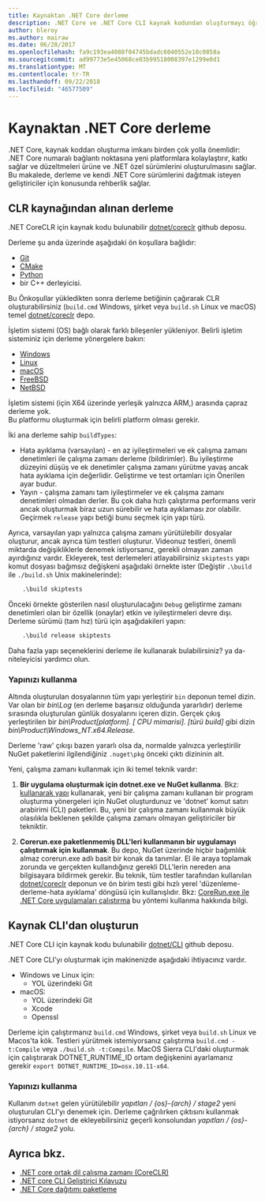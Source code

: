 ```yaml
---
title: Kaynaktan .NET Core derleme
description: .NET Core ve .NET Core CLI kaynak kodundan oluşturmayı öğrenin.
author: bleroy
ms.author: mairaw
ms.date: 06/28/2017
ms.openlocfilehash: fa9c193ea4088f04745bdadc6040552e18c0858a
ms.sourcegitcommit: ad99773e5e45068ce03b99518008397e1299e0d1
ms.translationtype: MT
ms.contentlocale: tr-TR
ms.lasthandoff: 09/22/2018
ms.locfileid: "46577509"
---
```

# <a name="build-net-core-from-source"></a>Kaynaktan .NET Core derleme

.NET Core, kaynak koddan oluşturma imkanı birden çok yolla önemlidir: .NET Core numaralı bağlantı noktasına yeni platformlara kolaylaştırır, katkı sağlar ve düzeltmeleri ürüne ve .NET özel sürümlerini oluşturulmasını sağlar.
Bu makalede, derleme ve kendi .NET Core sürümlerini dağıtmak isteyen geliştiriciler için konusunda rehberlik sağlar.

## <a name="build-the-clr-from-source"></a>CLR kaynağından alınan derleme

.NET CoreCLR için kaynak kodu bulunabilir [dotnet/coreclr](https://github.com/dotnet/coreclr/) github deposu.

Derleme şu anda üzerinde aşağıdaki ön koşullara bağlıdır:

* [Git](https://git-scm.com/)
* [CMake](https://cmake.org/)
* [Python](https://www.python.org/)
* bir C++ derleyicisi.

Bu Önkoşullar yükledikten sonra derleme betiğinin çağırarak CLR oluşturabilirsiniz (`build.cmd` Windows, şirket veya `build.sh` Linux ve macOS) temel [dotnet/coreclr](https://github.com/dotnet/coreclr/) depo.

İşletim sistemi (OS) bağlı olarak farklı bileşenler yükleniyor. Belirli işletim sisteminiz için derleme yönergelere bakın:

* [Windows](https://github.com/dotnet/coreclr/blob/master/Documentation/building/windows-instructions.md)
* [Linux](https://github.com/dotnet/coreclr/blob/master/Documentation/building/linux-instructions.md)
* [macOS](https://github.com/dotnet/coreclr/blob/master/Documentation/building/osx-instructions.md)
* [FreeBSD](https://github.com/dotnet/coreclr/blob/master/Documentation/building/freebsd-instructions.md)
* [NetBSD](https://github.com/dotnet/coreclr/blob/master/Documentation/building/netbsd-instructions.md)

İşletim sistemi (için X64 üzerinde yerleşik yalnızca ARM,) arasında çapraz derleme yok.  
Bu platformu oluşturmak için belirli platform olması gerekir.  

İki ana derleme sahip `buildTypes`:

* Hata ayıklama (varsayılan) - en az iyileştirmeleri ve ek çalışma zamanı denetimleri ile çalışma zamanı derleme (bildirimler). Bu iyileştirme düzeyini düşüş ve ek denetimler çalışma zamanı yürütme yavaş ancak hata ayıklama için değerlidir. Geliştirme ve test ortamları için Önerilen ayar budur.
* Yayın - çalışma zamanı tam iyileştirmeler ve ek çalışma zamanı denetimleri olmadan derler. Bu çok daha hızlı çalıştırma performans verir ancak oluşturmak biraz uzun sürebilir ve hata ayıklaması zor olabilir. Geçirmek `release` yapı betiği bunu seçmek için yapı türü.

Ayrıca, varsayılan yapı yalnızca çalışma zamanı yürütülebilir dosyalar oluşturur, ancak ayrıca tüm testleri oluşturur.
Videonuz testleri, önemli miktarda değişikliklerle denemek istiyorsanız, gerekli olmayan zaman ayırdığınız vardır.
Ekleyerek, test derlemeleri atlayabilirsiniz `skiptests` yapı komut dosyası bağımsız değişkeni aşağıdaki örnekte ister (Değiştir `.\build` ile `./build.sh` Unix makinelerinde):

```bat
    .\build skiptests
```

Önceki örnekte gösterilen nasıl oluşturulacağını `Debug` geliştirme zamanı denetimleri olan bir özellik (onaylar) etkin ve iyileştirmeleri devre dışı. Derleme sürümü (tam hız) türü için aşağıdakileri yapın:

```bat
    .\build release skiptests
```

Daha fazla yapı seçeneklerini derleme ile kullanarak bulabilirsiniz? ya da-niteleyicisi yardımcı olun.

### <a name="using-your-build"></a>Yapınızı kullanma

Altında oluşturulan dosyalarının tüm yapı yerleştirir `bin` deponun temel dizin.
Var olan bir *bin\Log* (en derleme başarısız olduğunda yararlıdır) derleme sırasında oluşturulan günlük dosyalarını içeren dizin.
Gerçek çıkış yerleştirilen bir *bin\Product\[platform]. [ CPU mimarisi]. [türü build]*  gibi dizin *bin\Product\Windows_NT.x64.Release*.

Derleme 'raw' çıkışı bazen yararlı olsa da, normalde yalnızca yerleştirilir NuGet paketlerini ilgilendiğiniz `.nuget\pkg` önceki çıktı dizininin alt.

Yeni, çalışma zamanı kullanmak için iki temel teknik vardır:

 1. **Bir uygulama oluşturmak için dotnet.exe ve NuGet kullanma**.
    Bkz: [kullanarak yapı](https://github.com/dotnet/coreclr/blob/master/Documentation/workflow/UsingYourBuild.md) kullanarak, yeni bir çalışma zamanı kullanan bir program oluşturma yönergeleri için NuGet oluşturdunuz ve 'dotnet' komut satırı arabirimi (CLI) paketleri. Bu, yeni bir çalışma zamanı kullanmak büyük olasılıkla beklenen şekilde çalışma zamanı olmayan geliştiriciler bir tekniktir.

 2. **Corerun.exe paketlenmemiş DLL'leri kullanmanın bir uygulamayı çalıştırmak için kullanmak**.
    Bu depo, NuGet üzerinde hiçbir bağımlılık almaz corerun.exe adlı basit bir konak da tanımlar.
    El ile araya toplamak zorunda ve gerçekten kullandığınız gerekli DLL'lerin nereden ana bilgisayara bildirmek gerekir.
    Bu teknik, tüm testler tarafından kullanılan [dotnet/coreclr](https://github.com/dotnet/coreclr) deponun ve ön birim testi gibi hızlı yerel 'düzenleme-derleme-hata ayıklama' döngüsü için kullanışlıdır.
    Bkz: [CoreRun.exe ile .NET Core uygulamaları çalıştırma](https://github.com/dotnet/coreclr/blob/master/Documentation/workflow/UsingCoreRun.md) bu yöntemi kullanma hakkında bilgi.

## <a name="build-the-cli-from-source"></a>Kaynak CLI'dan oluşturun

.NET Core CLI için kaynak kodu bulunabilir [dotnet/CLI](https://github.com/dotnet/cli/) github deposu.

.NET Core CLI'yı oluşturmak için makinenizde aşağıdaki ihtiyacınız vardır.

* Windows ve Linux için:
  * YOL üzerindeki Git
* macOS:
  * YOL üzerindeki Git
  * Xcode
  * Openssl

Derleme için çalıştırmanız `build.cmd` Windows, şirket veya `build.sh` Linux ve Macos'ta kök. Testleri yürütmek istemiyorsanız çalıştırma `build.cmd -t:Compile` veya `./build.sh -t:Compile`. MacOS Sierra CLI'daki oluşturmak için çalıştırarak DOTNET_RUNTIME_ID ortam değişkenini ayarlamanız gerekir `export DOTNET_RUNTIME_ID=osx.10.11-x64`.

### <a name="using-your-build"></a>Yapınızı kullanma

Kullanım `dotnet` gelen yürütülebilir *yapıtları / {os}-{arch} / stage2* yeni oluşturulan CLI'yı denemek için. Derleme çağrılırken çıktısını kullanmak istiyorsanız `dotnet` de ekleyebilirsiniz geçerli konsolundan *yapıtları / {os}-{arch} / stage2* yolu.

## <a name="see-also"></a>Ayrıca bkz.

* [.NET core ortak dil çalışma zamanı (CoreCLR)](https://github.com/dotnet/coreclr/blob/master/README.md)
* [.NET core CLI Geliştirici Kılavuzu](https://github.com/dotnet/cli/blob/master/Documentation/project-docs/developer-guide.md)
* [.NET Core dağıtımı paketleme](./distribution-packaging.md)
